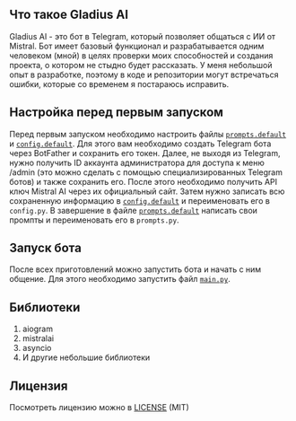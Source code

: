 ## Что такое Gladius AI
Gladius AI - это бот в Telegram, который позволяет общаться с ИИ от Mistral. Бот имеет базовый функционал и разрабатывается одним человеком (мной) в целях проверки моих способностей и создания проекта, о котором не стыдно будет рассказать. У меня небольшой опыт в разработке, поэтому в коде и репозитории могут встречаться ошибки, которые со временем я постараюсь исправить.

## Настройка перед первым запуском
Перед первым запуском необходимо настроить файлы [`prompts.default`](prompts.default) и [`config.default`](config.default). Для этого вам необходимо создать Telegram бота через BotFather и сохранить его токен. Далее, не выходя из Telegram, нужно получить ID аккаунта администратора для доступа к меню /admin (это можно сделать с помощью специализированных Telegram ботов) и также сохранить его. После этого необходимо получить API ключ Mistral AI через их официальный сайт.
Затем нужно записать всю сохраненную информацию в [`config.default`](config.default) и переименовать его в `config.py`. В завершение в файле [`prompts.default`](prompts.default) написать свои промпты и переименовать его в `prompts.py`.

## Запуск бота
После всех приготовлений можно запустить бота и начать с ним общение. Для этого необходимо запустить файл [`main.py`](main.py).

## Библиотеки
1) aiogram
2) mistralai
3) asyncio
4) И другие небольшие библиотеки



## Лицензия
Посмотреть лицензию можно в [LICENSE](LICENSE.md) (MIT)